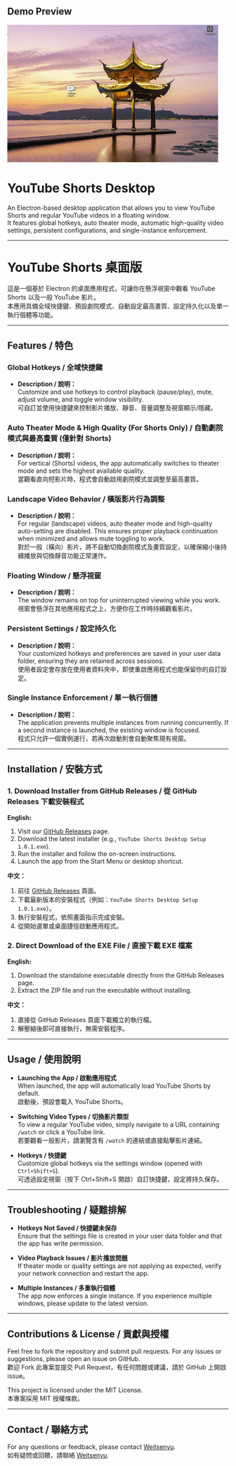 ## Demo Preview

![Demo](assets/demo.gif)

# YouTube Shorts Desktop

An Electron-based desktop application that allows you to view YouTube Shorts and regular YouTube videos in a floating window.  
It features global hotkeys, auto theater mode, automatic high-quality video settings, persistent configurations, and single-instance enforcement.

---

# YouTube Shorts 桌面版

這是一個基於 Electron 的桌面應用程式，可讓你在懸浮視窗中觀看 YouTube Shorts 以及一般 YouTube 影片。  
本應用具備全域快捷鍵、預設劇院模式、自動設定最高畫質、設定持久化以及單一執行個體等功能。

---

## Features / 特色

### Global Hotkeys / 全域快捷鍵
- **Description / 說明：**  
  Customize and use hotkeys to control playback (pause/play), mute, adjust volume, and toggle window visibility.  
  可自訂並使用快捷鍵來控制影片播放、靜音、音量調整及視窗顯示/隱藏。

### Auto Theater Mode & High Quality (For Shorts Only) / 自動劇院模式與最高畫質 (僅針對 Shorts)
- **Description / 說明：**  
  For vertical (Shorts) videos, the app automatically switches to theater mode and sets the highest available quality.  
  當觀看直向短影片時，程式會自動啟用劇院模式並調整至最高畫質。

### Landscape Video Behavior / 橫版影片行為調整
- **Description / 說明：**  
  For regular (landscape) videos, auto theater mode and high-quality auto-setting are disabled. This ensures proper playback continuation when minimized and allows mute toggling to work.  
  對於一般（橫向）影片，將不自動切換劇院模式及畫質設定，以確保縮小後持續播放與切換靜音功能正常運作。

### Floating Window / 懸浮視窗
- **Description / 說明：**  
  The window remains on top for uninterrupted viewing while you work.  
  視窗會懸浮在其他應用程式之上，方便你在工作時持續觀看影片。

### Persistent Settings / 設定持久化
- **Description / 說明：**  
  Your customized hotkeys and preferences are saved in your user data folder, ensuring they are retained across sessions.  
  使用者設定會存放在使用者資料夾中，即使重啟應用程式也能保留你的自訂設定。

### Single Instance Enforcement / 單一執行個體
- **Description / 說明：**  
  The application prevents multiple instances from running concurrently. If a second instance is launched, the existing window is focused.  
  程式只允許一個實例運行，若再次啟動則會自動聚焦現有視窗。

---

## Installation / 安裝方式

### 1. Download Installer from GitHub Releases / 從 GitHub Releases 下載安裝程式

**English:**  
1. Visit our [GitHub Releases](https://github.com/Weitsenyu/YouTube-Shorts-Desktop/releases) page.  
2. Download the latest installer (e.g., `YouTube Shorts Desktop Setup 1.0.1.exe`).  
3. Run the installer and follow the on-screen instructions.  
4. Launch the app from the Start Menu or desktop shortcut.

**中文：**  
1. 前往 [GitHub Releases](https://github.com/Weitsenyu/YouTube-Shorts-Desktop/releases) 頁面。  
2. 下載最新版本的安裝程式（例如：`YouTube Shorts Desktop Setup 1.0.1.exe`）。  
3. 執行安裝程式，依照畫面指示完成安裝。  
4. 從開始選單或桌面捷徑啟動應用程式。

### 2. Direct Download of the EXE File / 直接下載 EXE 檔案

**English:**  
1. Download the standalone executable directly from the GitHub Releases page.  
2. Extract the ZIP file and run the executable without installing.

**中文：**  
1. 直接從 GitHub Releases 頁面下載獨立的執行檔。  
2. 解壓縮後即可直接執行，無需安裝程序。

---

## Usage / 使用說明

- **Launching the App / 啟動應用程式**  
  When launched, the app will automatically load YouTube Shorts by default.  
  啟動後，預設會載入 YouTube Shorts。

- **Switching Video Types / 切換影片類型**  
  To view a regular YouTube video, simply navigate to a URL containing `/watch` or click a YouTube link.  
  若要觀看一般影片，請瀏覽含有 `/watch` 的連結或直接點擊影片連結。

- **Hotkeys / 快捷鍵**  
  Customize global hotkeys via the settings window (opened with `Ctrl+Shift+S`).  
  可透過設定視窗（按下 Ctrl+Shift+S 開啟）自訂快捷鍵，設定將持久保存。

---

## Troubleshooting / 疑難排解

- **Hotkeys Not Saved / 快捷鍵未保存**  
  Ensure that the settings file is created in your user data folder and that the app has write permission.

- **Video Playback Issues / 影片播放問題**  
  If theater mode or quality settings are not applying as expected, verify your network connection and restart the app.

- **Multiple Instances / 多重執行個體**  
  The app now enforces a single instance. If you experience multiple windows, please update to the latest version.

---

## Contributions & License / 貢獻與授權

Feel free to fork the repository and submit pull requests. For any issues or suggestions, please open an issue on GitHub.  
歡迎 Fork 此專案並提交 Pull Request，有任何問題或建議，請於 GitHub 上開啟 issue。  

This project is licensed under the MIT License.  
本專案採用 MIT 授權條款。

---

## Contact / 聯絡方式

For any questions or feedback, please contact [Weitsenyu](mailto:tsenyuwork@gmail.com).  
如有疑問或回饋，請聯絡 [Weitsenyu](mailto:tsenyuwork@gmail.com).
